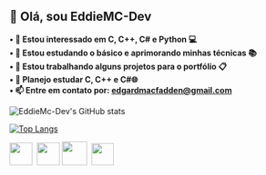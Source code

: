 ## 👋 Olá, sou EddieMC-Dev
<strong>• 👀 Estou interessado em C, C++, C# e Python 💻</br></strong>
<strong>• 🌱 Estou estudando o básico e aprimorando minhas técnicas 📚</br></strong>
<strong>• 🔧 Estou trabalhando alguns projetos para o portfólio 📋</br></strong>
<strong>• 🔮 Planejo estudar C, C++ e C#🌐</br></strong>
<strong>• 📫 Entre em contato por: <a href="">edgardmacfadden@gmail.com</strong>

![EddieMc-Dev's GitHub stats](https://github-readme-stats.vercel.app/api?username=EddieMC-Dev&theme=radical&show_icons=true&hide=contribs)

[![Top Langs](https://github-readme-stats.vercel.app/api/top-langs/?username=EddieMC-Dev&theme=radical&layout=compact&card_width=467&line_height=400&show_icons=true&langs_count=2)](https://github.com/EddieMC-Dev/github-readme-stats)

<div>
  ‎‎‎<img height="40" width="40" src="https://user-images.githubusercontent.com/25181517/192106070-46255bcf-65e6-4c6b-a296-bf8d0d8fb2a7.png">
    ‎ 
  <img height="40" width="40" src="https://user-images.githubusercontent.com/25181517/192106073-90fffafe-3562-4ff9-a37e-c77a2da0ff58.png">  
  <img height="42" width="44" src="https://user-images.githubusercontent.com/25181517/121405384-444d7300-c95d-11eb-959f-913020d3bf90.png">   ‎ 
  ‎<img height="39" width="39" src="https://user-images.githubusercontent.com/25181517/183423507-c056a6f9-1ba8-4312-a350-19bcbc5a8697.png">‎  
</div>
<!---
EddieMC-Dev/EddieMC-Dev is a ✨ special ✨ repository because its `README.md` (this file) appears on your GitHub profile.
You can click the Preview link to take a look at your changes.
--->
